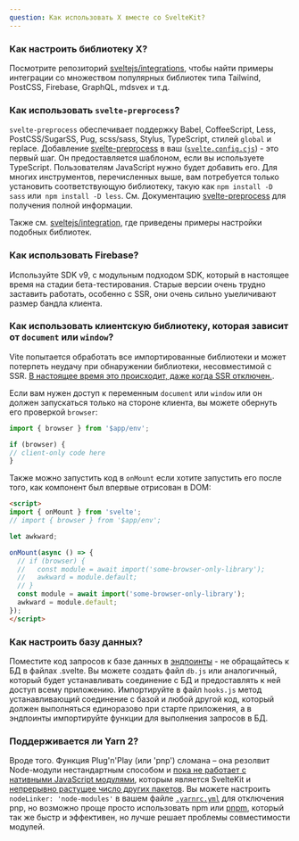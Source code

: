 ```yaml
---
question: Как использовать X вместе со SvelteKit?
---
```


### Как настроить библиотеку X?

Посмотрите репозиторий [sveltejs/integrations](https://github.com/sveltejs/integrations#sveltekit), чтобы найти примеры интеграции со множеством популярных библиотек типа Tailwind, PostCSS, Firebase, GraphQL, mdsvex и т.д.

<!-- ### Как использовать Babel, CoffeeScript, Less, PostCSS / SugarSS, Pug, scss / sass, Stylus, TypeScript, `global` стили или заменить? -->


### Как использовать `svelte-preprocess`?

<!-- SvelteKit предоставляет [svelte-preprocess](https://github.com/sveltejs/svelte-preprocess) по умолчанию . Для многих из этих инструментов вам нужно только установить соответствующую библиотеку, например `npm install -D sass` или `npm install -D less`. Смотрите [svelte-preprocess](https://github.com/sveltejs/svelte-preprocess) для получения полной информации. -->

<!-- Добавление [svelte-preprocess](https://github.com/sveltejs/svelte-preprocess) в [`svelte.config.cjs`](/docs#конфигурация) — это первый шаг. Для многих инструментов, перечисленных выше, нужно только установить соответствующую библиотеку, такую ​​как `npm install -D sass` или `npm install -D less`. Смотрите подробную информацию в документации по svelte-preprocess. -->

`svelte-preprocess` обеспечивает поддержку Babel, CoffeeScript, Less, PostCSS/SugarSS, Pug, scss/sass, Stylus, TypeScript, стилей `global` и replace. Добавление [svelte-preprocess](https://github.com/sveltejs/svelte-preprocess) в ваш ([`svelte.config.cjs`](/docs#konfiguracziya)) - это первый шаг. Он предоставляется шаблоном, если вы используете TypeScript. Пользователям JavaScript нужно будет добавить его. Для многих инструментов, перечисленных выше, вам потребуется только установить соответствующую библиотеку, такую ​​как `npm install -D sass` или` npm install -D less`. См. Документацию [svelte-preprocess](https://github.com/sveltejs/svelte-preprocess) для получения полной информации.

<!-- Также смотрите настроки этих и подобных библиотек в [примерах выше](#как-использовать-x-вместе-со-sveltekit-как-настроить-библиотеку-x). -->
Также см. [sveltejs/integration](https://github.com/sveltejs/integrations#sveltekit), где приведены примеры настройки подобных библиотек.


### Как использовать Firebase?

Используйте SDK v9, с модульным подходом SDK, который в настоящее время на стадии бета-тестирования. Старые версии очень трудно заставить работать, особенно с SSR, они очень сильно уыеличивают размер бандла клиента.


### Как использовать клиентскую библиотеку, которая зависит от `document` или `window`?

Vite попытается обработать все импортированные библиотеки и может потерпеть неудачу при обнаружении библиотеки, несовместимой с SSR. [В настоящее время это происходит, даже когда SSR отключен.](https://github.com/sveltejs/kit/issues/754).

Если вам нужен доступ к переменным `document` или `window` или он должен запускаться только на стороне клиента, вы можете обернуть его проверкой `browser`:

```js
import { browser } from '$app/env';

if (browser) {
// client-only code here
}
```

Также можно запустить код в `onMount` если хотите запустить его после того, как компонент был впервые отрисован в DOM:

```html
<script>
import { onMount } from 'svelte';
// import { browser } from '$app/env';

let awkward;

onMount(async () => {
  // if (browser) {
  //   const module = await import('some-browser-only-library');
  //   awkward = module.default;
  // }
  const module = await import('some-browser-only-library');
  awkward = module.default;
});
</script>
```

### Как настроить базу данных?

Поместите код запросов к базе данных в [эндпоинты](/docs#marshruty-endpointy) - не обращайтесь к БД в файлах .svelte. Вы можете создать файл `db.js` или аналогичный, который будет устанавливать соединение с БД и предоставлять к ней доступ всему приложению. Импортируйте в файл `hooks.js` метод устанавливающий соединение с базой и любой другой код, который должен выполняться единоразово при старте приложения, а в эндпоинты импортируйте функции для выполнения запросов в БД.


<!-- ### Как использовать Axios?

Скорее всего он вам не нужен. Обычно мы рекомендуем использовать `fetch`. При необходимости, лучше использовать не Axios, а его полную замену написанную на ES модулях – `redaxios`, [пока в Axios не будет поддержки ES модулей](https://github.com/axios/axios/issues/1879). В крайнем случае, при желании использовать сам Axios, попробуйте поместить его в `optimizeDeps.include`. -->


### Поддерживается ли Yarn 2?

Вроде того. Функция Plug'n'Play (или 'pnp') сломана – она резолвит Node-модули нестандартным способом и [пока не работает с нативными JavaScript модулями](https://github.com/yarnpkg/berry/issues/638), которым является SvelteKit и [непрерывно растущее число других пакетов](https://blog.sindresorhus.com/get-ready-for-esm-aa53530b3f77). Вы можете настроить `nodeLinker: 'node-modules'` в вашем файле [`.yarnrc.yml`](https://yarnpkg.com/configuration/yarnrc#nodeLinker) для отключения pnp, но возможно проще просто  использовать  npm или [pnpm](https://pnpm.io/), который так же быстр и эффективен, но лучше решает проблемы совместимости модулей.